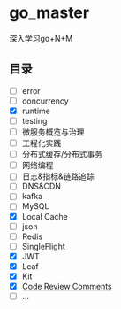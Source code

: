 # go_master
深入学习go+N+M

## 目录
- [ ] error 
- [ ] concurrency
- [x] runtime
- [ ] testing
- [ ] 微服务概览与治理
- [ ] 工程化实践
- [ ] 分布式缓存/分布式事务
- [ ] 网络编程
- [ ] 日志&指标&链路追踪
- [ ] DNS&CDN
- [ ] kafka
- [ ] MySQL
- [x] Local Cache
- [ ] json
- [ ] Redis
- [ ] SingleFlight
- [x] JWT
- [x] Leaf
- [x] Kit
- [x] [Code Review Comments](https://github.com/golang/go/wiki/CodeReviewComments)
- [ ] ...